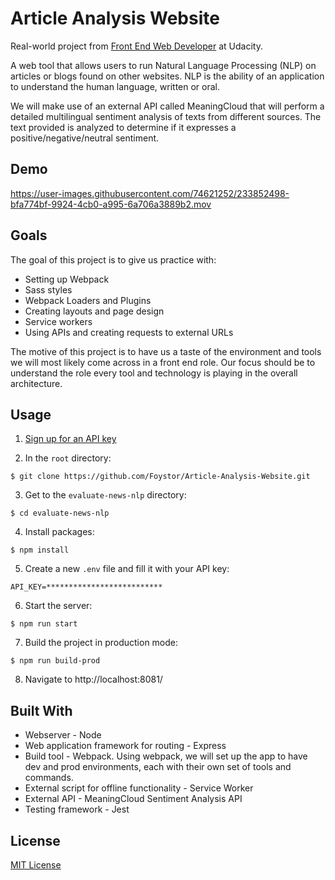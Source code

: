 # Article Analysis Website

Real-world project from [Front End Web Developer](https://www.udacity.com/course/front-end-web-developer-nanodegree--nd0011) at Udacity.

A web tool that allows users to run Natural Language Processing (NLP) on articles or blogs found on other websites. NLP is the ability of an application to understand the human language, written or oral.

We will make use of an external API called MeaningCloud that will perform a detailed multilingual sentiment analysis of texts from different sources. The text provided is analyzed to determine if it expresses a positive/negative/neutral sentiment.

## Demo

https://user-images.githubusercontent.com/74621252/233852498-bfa774bf-9924-4cb0-a995-6a706a3889b2.mov

## Goals

The goal of this project is to give us practice with:

- Setting up Webpack
- Sass styles
- Webpack Loaders and Plugins
- Creating layouts and page design
- Service workers
- Using APIs and creating requests to external URLs

The motive of this project is to have us a taste of the environment and tools we will most likely come across in a front end role. Our focus should be to understand the role every tool and technology is playing in the overall architecture.

## Usage

1. [Sign up for an API key](https://www.meaningcloud.com/developer/sentiment-analysis)

2. In the `root` directory:
```
$ git clone https://github.com/Foystor/Article-Analysis-Website.git
```
3. Get to the `evaluate-news-nlp` directory:
```
$ cd evaluate-news-nlp
```
4. Install packages:
```
$ npm install
```
5. Create a new `.env` file and fill it with your API key:
```
API_KEY=**************************
```
6. Start the server:
```
$ npm run start
```
7. Build the project in production mode:
```
$ npm run build-prod
```
8. Navigate to http://localhost:8081/

## Built With

- Webserver - Node
- Web application framework for routing - Express
- Build tool - Webpack. Using webpack, we will set up the app to have dev and prod environments, each with their own set of tools and commands.
- External script for offline functionality - Service Worker
- External API - MeaningCloud Sentiment Analysis API
- Testing framework - Jest

## License

[MIT License](LICENSE)
